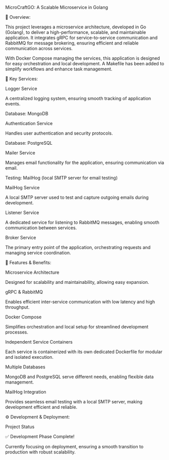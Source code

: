 MicroCraftGO: A Scalable Microservice in Golang

🚀 Overview:

This project leverages a microservice architecture, developed in Go (Golang), to deliver a high-performance, scalable, and maintainable application. It integrates gRPC for service-to-service communication and RabbitMQ for message brokering, ensuring efficient and reliable communication across services.

With Docker Compose managing the services, this application is designed for easy orchestration and local development. A Makefile has been added to simplify workflows and enhance task management.

🧩 Key Services:

Logger Service

A centralized logging system, ensuring smooth tracking of application events.

Database: MongoDB

Authentication Service

Handles user authentication and security protocols.

Database: PostgreSQL

Mailer Service

Manages email functionality for the application, ensuring communication via email.

Testing: MailHog (local SMTP server for email testing)

MailHog Service

A local SMTP server used to test and capture outgoing emails during development.

Listener Service

A dedicated service for listening to RabbitMQ messages, enabling smooth communication between services.

Broker Service

The primary entry point of the application, orchestrating requests and managing service coordination.

🌟 Features & Benefits:

Microservice Architecture

Designed for scalability and maintainability, allowing easy expansion.

gRPC & RabbitMQ

Enables efficient inter-service communication with low latency and high throughput.

Docker Compose

Simplifies orchestration and local setup for streamlined development processes.

Independent Service Containers

Each service is containerized with its own dedicated Dockerfile for modular and isolated execution.

Multiple Databases

MongoDB and PostgreSQL serve different needs, enabling flexible data management.

MailHog Integration

Provides seamless email testing with a local SMTP server, making development efficient and reliable.

⚙️ Development & Deployment:

Project Status

✅ Development Phase Complete!

Currently focusing on deployment, ensuring a smooth transition to production with robust scalability.

